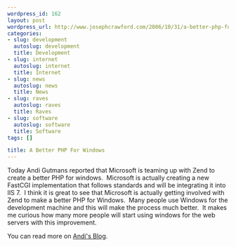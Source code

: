 ```yaml
--- 
wordpress_id: 162
layout: post
wordpress_url: http://www.josephcrawford.com/2006/10/31/a-better-php-for-windows/
categories: 
- slug: development
  autoslug: development
  title: Development
- slug: internet
  autoslug: internet
  title: Internet
- slug: news
  autoslug: news
  title: News
- slug: raves
  autoslug: raves
  title: Raves
- slug: software
  autoslug: software
  title: Software
tags: []

title: A Better PHP For Windows
---
```


Today Andi Gutmans reported that Microsoft is teaming up with Zend to create a better PHP for windows.  Microsoft is actually creating a new FastCGI implementation that follows standards and will be integrating it into IIS 7.  I think it is great to see that Microsoft is actually getting involved with Zend to make a better PHP for Windows.  Many people use Windows for the development machine and this will make the process much better.  It makes me curious how many more people will start using windows for the web servers with this improvement.

You can read more on [Andi's Blog](http://andigutmans.blogspot.com/2006/10/making-php-on-windows-work.html "A Better PHP For Windows").
